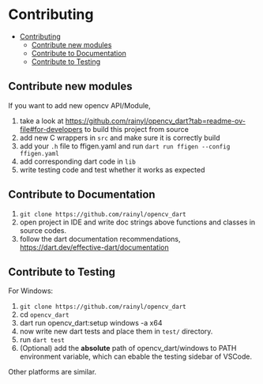 # Contributing

- [Contributing](#contributing)
  - [Contribute new modules](#contribute-new-modules)
  - [Contribute to Documentation](#contribute-to-documentation)
  - [Contribute to Testing](#contribute-to-testing)

<!-- Created by https://github.com/ekalinin/github-markdown-toc -->

## Contribute new modules

If you want to add new opencv API/Module,

1. take a look at https://github.com/rainyl/opencv_dart?tab=readme-ov-file#for-developers to build this project from source
2. add new C wrappers in `src` and make sure it is correctly build
3. add your `.h` file to ffigen.yaml and run `dart run ffigen --config ffigen.yaml`
4. add corresponding dart code in `lib`
5. write testing code and test whether it works as expected

## Contribute to Documentation

1. `git clone https://github.com/rainyl/opencv_dart`
2. open project in IDE and write doc strings above functions and classes in source codes.
3. follow the dart documentation recommendations, https://dart.dev/effective-dart/documentation

## Contribute to Testing

For Windows:

1. `git clone https://github.com/rainyl/opencv_dart`
2. cd `opencv_dart`
3. dart run opencv_dart:setup windows -a x64
4. now write new dart tests and place them in `test/` directory.
5. run `dart test`
6. (Optional) add the **absolute** path of opencv_dart/windows to PATH environment variable, which can ebable the testing sidebar of VSCode.

Other platforms are similar.

